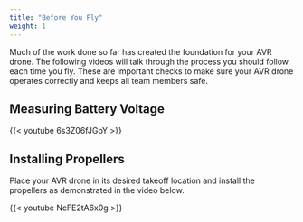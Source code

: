 ```yaml
---
title: "Before You Fly"
weight: 1
---
```


Much of the work done so far has created the foundation for your AVR drone.
The following videos will talk through the process you should follow each
time you fly. These are important checks to make sure your AVR drone operates
correctly and keeps all team members safe.

## Measuring Battery Voltage

{{< youtube 6s3Z06fJGpY >}}

## Installing Propellers

Place your AVR drone in its desired takeoff location and install the
propellers as demonstrated in the video below.

{{< youtube NcFE2tA6x0g >}}
